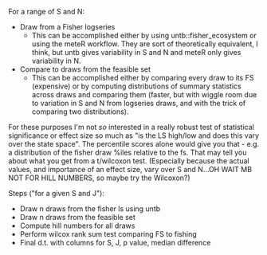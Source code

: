 For a range of S and N:

- Draw from a Fisher logseries
    - This can be accomplished either by using untb::fisher_ecosystem or using the meteR workflow. They are sort of theoretically equivalent, I think, but untb gives variability in S and N and meteR only gives variability in N. 
- Compare to draws from the feasible set
    - This can be accomplished either by comparing every draw to its FS (expensive) or by computing distributions of summary statistics across draws and comparing them (faster, but with wiggle room due to variation in S and N from logseries draws, and with the trick of comparing two distributions).
    
For these purposes I'm not *so* interested in a really robust test of statistical significance or effect size so much as "is the LS high/low and does this vary over the state space". The percentile scores alone would give you that - e.g. a distribution of the fisher draw %iles relative to the fs. That may tell you about what you get from a t/wilcoxon test. (Especially because the actual values, and importance of an effect size, vary over S and N...OH WAIT MB NOT FOR HILL NUMBERS, so maybe try the Wilcoxon?)


Steps ("for a given S and J"):

- Draw n draws from the fisher ls using untb
- Draw n draws from the feasible set
- Compute hill numbers for all draws
- Perform wilcox rank sum test comparing FS to fishing
- Final d.t. with columns for S, J, p value, median difference 